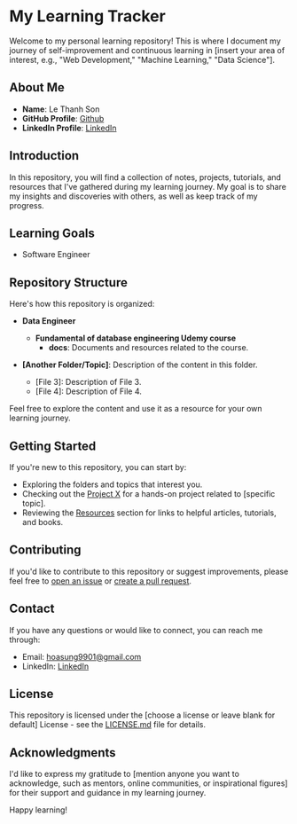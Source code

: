 # My Learning Tracker
Welcome to my personal learning repository! This is where I document my journey of self-improvement and continuous learning in [insert your area of interest, e.g., "Web Development," "Machine Learning," "Data Science"].

## About Me

- **Name**: Le Thanh Son
- **GitHub Profile**: [Github](https://github.com/lethanhson9901)
- **LinkedIn Profile**: [LinkedIn](https://www.linkedin.com/in/son-le-thanh-42892a16b/)

## Introduction

In this repository, you will find a collection of notes, projects, tutorials, and resources that I've gathered during my learning journey. My goal is to share my insights and discoveries with others, as well as keep track of my progress.

## Learning Goals

- Software Engineer

## Repository Structure

Here's how this repository is organized:

- **Data Engineer**
  - **Fundamental of database engineering Udemy course**
    - **docs**: Documents and resources related to the course.

- **[Another Folder/Topic]**: Description of the content in this folder.
  - [File 3]: Description of File 3.
  - [File 4]: Description of File 4.

Feel free to explore the content and use it as a resource for your own learning journey.

## Getting Started

If you're new to this repository, you can start by:

- Exploring the folders and topics that interest you.
- Checking out the [Project X](./project-x) for a hands-on project related to [specific topic].
- Reviewing the [Resources](./resources) section for links to helpful articles, tutorials, and books.

## Contributing

If you'd like to contribute to this repository or suggest improvements, please feel free to [open an issue](../../issues) or [create a pull request](../../pulls).

## Contact

If you have any questions or would like to connect, you can reach me through:

- Email: hoasung9901@gmail.com
- LinkedIn: [LinkedIn](https://www.linkedin.com/in/son-le-thanh-42892a16b/)

## License

This repository is licensed under the [choose a license or leave blank for default] License - see the [LICENSE.md](./LICENSE.md) file for details.

## Acknowledgments

I'd like to express my gratitude to [mention anyone you want to acknowledge, such as mentors, online communities, or inspirational figures] for their support and guidance in my learning journey.

Happy learning!

